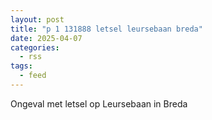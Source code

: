 ```yaml
---
layout: post
title: "p 1 131888 letsel leursebaan breda"
date: 2025-04-07
categories: 
  - rss
tags: 
  - feed
---
```


Ongeval met letsel op Leursebaan in Breda
